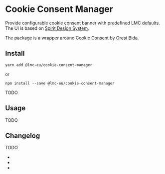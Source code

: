 # Cookie Consent Manager

Provide configurable cookie consent banner with predefined LMC defaults. The UI is based on [Spirit Design System].

The package is a wrapper around [Cookie Consent] by [Orest Bida].

## Install

```shell
yarn add @lmc-eu/cookie-consent-manager
```

or

```shell
npm install --save @lmc-eu/cookie-consent-manager
```

TODO

## Usage

TODO

## Changelog

TODO

- [spirit design system]: https://github.com/lmc-eu/spirit-design-system
- [cookie consent]: https://github.com/orestbida/cookieconsent
- [orest bida]: https://github.com/orestbida

